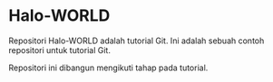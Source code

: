 # Halo-WORLD
Repositori Halo-WORLD adalah tutorial Git.
Ini adalah sebuah contoh repositori untuk tutorial Git.

Repositori ini dibangun mengikuti tahap pada tutorial.